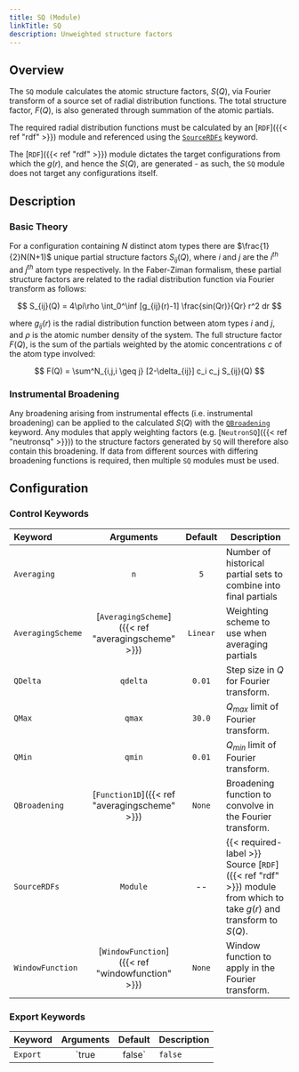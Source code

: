 ```yaml
---
title: SQ (Module)
linkTitle: SQ
description: Unweighted structure factors
---
```


## Overview

The `SQ` module calculates the atomic structure factors, $S(Q)$, via Fourier transform of a source set of radial distribution functions. The total structure factor, $F(Q)$, is also generated through summation of the atomic partials.

The required radial distribution functions must be calculated by an [`RDF`]({{< ref "rdf" >}}) module and referenced using the [`SourceRDFs`](#control-keywords) keyword.

The [`RDF`]({{< ref "rdf" >}}) module dictates the target configurations from which the $g(r)$, and hence the $S(Q)$, are generated - as such, the `SQ` module does not target any configurations itself.

## Description

### Basic Theory

For a configuration containing $N$ distinct atom types there are $\frac{1}{2}N(N+1)$ unique partial structure factors $S_{ij}(Q)$, where $i$ and $j$ are the $i^{th}$ and $j^{th}$ atom type respectively. In the Faber-Ziman formalism, these partial structure factors are related to the radial distribution function via Fourier transform as follows:

$$ S_{ij}(Q) = 4\pi\rho \int_0^\inf [g_{ij}(r)-1] \frac{sin(Qr)}{Qr} r^2 dr $$

where $g_{ij}(r)$ is the radial distribution function between atom types $i$ and $j$, and $\rho$ is the atomic number density of the system. The full structure factor $F(Q)$, is the sum of the partials weighted by the atomic concentrations $c$ of the atom type involved:

$$ F(Q) = \sum^N_{i,j,i \geq j}  [2-\delta_{ij}] c_i c_j S_{ij}(Q) $$

### Instrumental Broadening

Any broadening arising from instrumental effects (i.e. instrumental broadening) can be applied to the calculated $S(Q)$ with the [`QBroadening`](#control-keywords) keyword. Any modules that apply weighting factors (e.g. [`NeutronSQ`]({{< ref "neutronsq" >}})) to the structure factors generated by `SQ` will therefore also contain this broadening. If data from different sources with differing broadening functions is required, then multiple `SQ` modules must be used.

## Configuration

### Control Keywords

|Keyword|Arguments|Default|Description|
|:------|:--:|:-----:|-----------|
|`Averaging`|`n`|`5`|Number of historical partial sets to combine into final partials|
|`AveragingScheme`|[`AveragingScheme`]({{< ref "averagingscheme" >}})|`Linear`|Weighting scheme to use when averaging partials|
|`QDelta`|`qdelta`|`0.01`|Step size in $Q$ for Fourier transform.|
|`QMax`|`qmax`|`30.0`|$Q_{max}$ limit of Fourier transform.|
|`QMin`|`qmin`|`0.01`|$Q_{min}$ limit of Fourier transform.|
|`QBroadening`|[`Function1D`]({{< ref "averagingscheme" >}})|`None`|Broadening function to convolve in the Fourier transform.|
|`SourceRDFs`|`Module`|--|{{< required-label >}} Source [`RDF`]({{< ref "rdf" >}}) module from which to take $g(r)$ and transform to $S(Q)$.|
|`WindowFunction`|[`WindowFunction`]({{< ref "windowfunction" >}})|`None`|Window function to apply in the Fourier transform.|

### Export Keywords

|Keyword|Arguments|Default|Description|
|:------|:--:|:-----:|-----------|
|`Export`|`true|false`|`false`|Whether to save partials to disk after calculation. A separate file is written for each individual atomic partial between types $i$ and $j$, as well as the summed total.|
